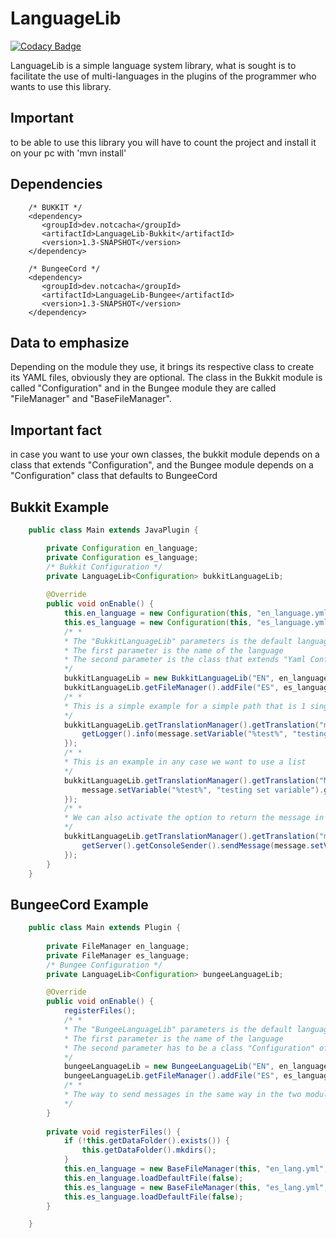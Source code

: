 # LanguageLib

[![Codacy Badge](https://api.codacy.com/project/badge/Grade/a9814fb3efe54628a3a2a6dda0b33617)](https://app.codacy.com/manual/NotCacha/LanguageLib?utm_source=github.com&utm_medium=referral&utm_content=NotCacha/LanguageLib&utm_campaign=Badge_Grade_Dashboard)

LanguageLib is a simple language system library, what is sought is to facilitate the use of multi-languages ​​in the plugins of the programmer who wants to use this library.

## Important
to be able to use this library you will have to count the project and install it on your pc with 'mvn install'

## Dependencies

```pom
    /* BUKKIT */
    <dependency>
       <groupId>dev.notcacha</groupId>
       <artifactId>LanguageLib-Bukkit</artifactId>
       <version>1.3-SNAPSHOT</version>
    </dependency>

    /* BungeeCord */
    <dependency>
       <groupId>dev.notcacha</groupId>
       <artifactId>LanguageLib-Bungee</artifactId>
       <version>1.3-SNAPSHOT</version>
    </dependency>
```

## Data to emphasize
Depending on the module they use, it brings its respective class to create its YAML files, obviously they are optional.
The class in the Bukkit module is called "Configuration" and in the Bungee module they are called "FileManager" and "BaseFileManager".

## Important fact
in case you want to use your own classes, the bukkit module depends on a class that extends "Configuration",
and the Bungee module depends on a "Configuration" class that defaults to BungeeCord 

## Bukkit Example

```java
    public class Main extends JavaPlugin {

        private Configuration en_language;
        private Configuration es_language;
		/* Bukkit Configuration */
        private LanguageLib<Configuration> bukkitLanguageLib;
        
        @Override
        public void onEnable() {
            this.en_language = new Configuration(this, "en_language.yml");
            this.es_language = new Configuration(this, "es_language.yml");
            /* *
            * The "BukkitLanguageLib" parameters is the default language
            * The first parameter is the name of the language
            * The second parameter is the class that extends "Yaml Configuration" or "Configuration" class
            */
            bukkitLanguageLib = new BukkitLanguageLib("EN", en_language);
            bukkitLanguageLib.getFileManager().addFile("ES", es_language);
            /* *
            * This is a simple example for a simple path that is 1 single string
            */
            bukkitLanguageLib.getTranslationManager().getTranslation("messages.test").ifPresent(message -> {
                getLogger().info(message.setVariable("%test%", "testing set variable").getMessage("EN"));
            });
            /* *
            * This is an example in any case we want to use a list
            */
            bukkitLanguageLib.getTranslationManager().getTranslation("Messages.apagando-list").ifPresent(message -> {
                message.setVariable("%test%", "testing set variable").getMessages("EN").forEach(resultMessage -> getLogger().info(resultMessage));
            });
            /* *
            * We can also activate the option to return the message in colors as follows
            */
            bukkitLanguageLib.getTranslationManager().getTranslation("messages.test").ifPresent(message -> {
                getServer().getConsoleSender().sendMessage(message.setVariable("%test%", "testing set variable").setColor(true).getMessage("EN"));
            });
        }       
    }   
```

## BungeeCord Example

```java
    public class Main extends Plugin {
        
        private FileManager en_language;
        private FileManager es_language;
		/* Bungee Configuration */
        private LanguageLib<Configuration> bungeeLanguageLib;

        @Override
        public void onEnable() {
            registerFiles();
            /* *
            * The "BungeeLanguageLib" parameters is the default language
            * The first parameter is the name of the language
            * The second parameter has to be a class "Configuration" of BungeeCord
            */
            bungeeLanguageLib = new BungeeLanguageLib("EN", en_language.getFile());
            bungeeLanguageLib.getFileManager().addFile("ES", es_language.getFile());
            /* *
            * The way to send messages in the same way in the two modules, so that did not change, the only thing that changes is the variable when registering the library.
            */
        }
    
        private void registerFiles() {
            if (!this.getDataFolder().exists()) {
                this.getDataFolder().mkdirs();
            }
            this.en_language = new BaseFileManager(this, "en_lang.yml", "en_lang.yml");
            this.en_language.loadDefaultFile(false);
            this.es_language = new BaseFileManager(this, "es_lang.yml", "es_lang.yml");
            this.es_language.loadDefaultFile(false);
        }   

    }
```